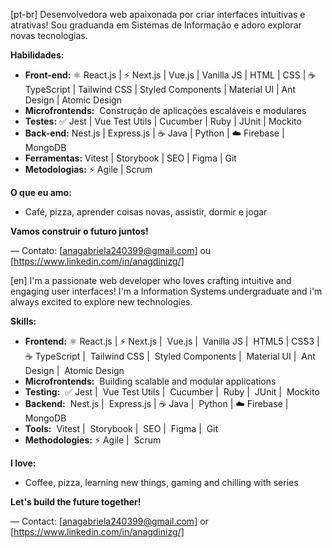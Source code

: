 [pt-br]
Desenvolvedora web apaixonada por criar interfaces intuitivas e atrativas! Sou graduanda em Sistemas de Informação e adoro explorar novas tecnologias.  

**Habilidades:**

* **Front-end:** ⚛️ React.js | ⚡ Next.js |  Vue.js |  Vanilla JS |  HTML |  CSS | ☕️ TypeScript |  Tailwind CSS |  Styled Components |  Material UI |  Ant Design |  Atomic Design
* **Microfrontends:**  ️ Construção de aplicações escaláveis e modulares
* **Testes:**  ✅ Jest |  Vue Test Utils |  Cucumber |  Ruby |  JUnit |  Mockito
* **Back-end:**  Nest.js |  Express.js | ☕ Java |  Python | ☁️ Firebase |  MongoDB
* **Ferramentas:**  Vitest |  Storybook |  SEO |  Figma |  Git
* **Metodologias:** ⚡ Agile |  Scrum

**O que eu amo:**
* Café, pizza, aprender coisas novas, assistir, dormir e jogar

**Vamos construir o futuro juntos!** 

— Contato: [anagabriela240399@gmail.com] ou [https://www.linkedin.com/in/anagdinizg/]


[en]
I'm a passionate web developer who loves crafting intuitive and engaging user interfaces! I'm a Information Systems undergraduate and i'm always excited to explore new technologies. 

**Skills:**
* **Frontend:** ⚛️ React.js | ⚡ Next.js |  Vue.js |  Vanilla JS |  HTML5 |  CSS3 | ☕️ TypeScript |  Tailwind CSS |  Styled Components |  Material UI |  Ant Design |  Atomic Design
* **Microfrontends:**   Building scalable and modular applications
* **Testing:**  ✅ Jest |  Vue Test Utils |   Cucumber |  Ruby |  JUnit |  Mockito
* **Backend:**  Nest.js |  Express.js | ☕ Java |  Python | ☁️ Firebase |  MongoDB
* **Tools:**  Vitest |  Storybook |   SEO |  Figma |  Git
* **Methodologies:** ⚡ Agile |  Scrum

**I love:**
* Coffee, pizza, learning new things, gaming and chilling with series

**Let's build the future together!**

— Contact: [anagabriela240399@gmail.com] or [https://www.linkedin.com/in/anagdinizg/]
